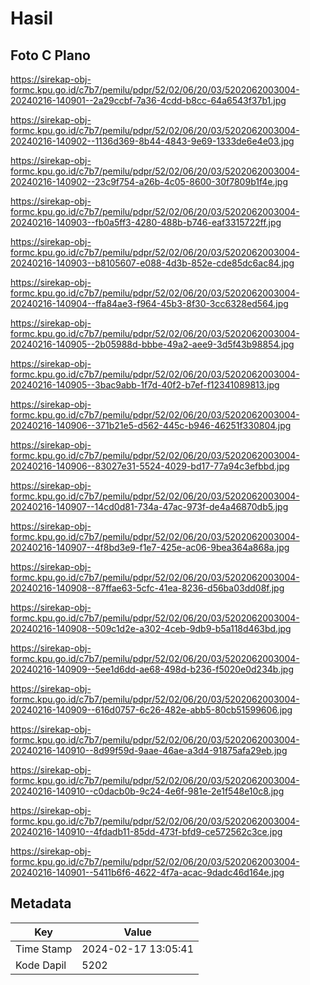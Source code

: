 # Hasil

## Foto C Plano

https://sirekap-obj-formc.kpu.go.id/c7b7/pemilu/pdpr/52/02/06/20/03/5202062003004-20240216-140901--2a29ccbf-7a36-4cdd-b8cc-64a6543f37b1.jpg

https://sirekap-obj-formc.kpu.go.id/c7b7/pemilu/pdpr/52/02/06/20/03/5202062003004-20240216-140902--1136d369-8b44-4843-9e69-1333de6e4e03.jpg

https://sirekap-obj-formc.kpu.go.id/c7b7/pemilu/pdpr/52/02/06/20/03/5202062003004-20240216-140902--23c9f754-a26b-4c05-8600-30f7809b1f4e.jpg

https://sirekap-obj-formc.kpu.go.id/c7b7/pemilu/pdpr/52/02/06/20/03/5202062003004-20240216-140903--fb0a5ff3-4280-488b-b746-eaf3315722ff.jpg

https://sirekap-obj-formc.kpu.go.id/c7b7/pemilu/pdpr/52/02/06/20/03/5202062003004-20240216-140903--b8105607-e088-4d3b-852e-cde85dc6ac84.jpg

https://sirekap-obj-formc.kpu.go.id/c7b7/pemilu/pdpr/52/02/06/20/03/5202062003004-20240216-140904--ffa84ae3-f964-45b3-8f30-3cc6328ed564.jpg

https://sirekap-obj-formc.kpu.go.id/c7b7/pemilu/pdpr/52/02/06/20/03/5202062003004-20240216-140905--2b05988d-bbbe-49a2-aee9-3d5f43b98854.jpg

https://sirekap-obj-formc.kpu.go.id/c7b7/pemilu/pdpr/52/02/06/20/03/5202062003004-20240216-140905--3bac9abb-1f7d-40f2-b7ef-f12341089813.jpg

https://sirekap-obj-formc.kpu.go.id/c7b7/pemilu/pdpr/52/02/06/20/03/5202062003004-20240216-140906--371b21e5-d562-445c-b946-46251f330804.jpg

https://sirekap-obj-formc.kpu.go.id/c7b7/pemilu/pdpr/52/02/06/20/03/5202062003004-20240216-140906--83027e31-5524-4029-bd17-77a94c3efbbd.jpg

https://sirekap-obj-formc.kpu.go.id/c7b7/pemilu/pdpr/52/02/06/20/03/5202062003004-20240216-140907--14cd0d81-734a-47ac-973f-de4a46870db5.jpg

https://sirekap-obj-formc.kpu.go.id/c7b7/pemilu/pdpr/52/02/06/20/03/5202062003004-20240216-140907--4f8bd3e9-f1e7-425e-ac06-9bea364a868a.jpg

https://sirekap-obj-formc.kpu.go.id/c7b7/pemilu/pdpr/52/02/06/20/03/5202062003004-20240216-140908--87ffae63-5cfc-41ea-8236-d56ba03dd08f.jpg

https://sirekap-obj-formc.kpu.go.id/c7b7/pemilu/pdpr/52/02/06/20/03/5202062003004-20240216-140908--509c1d2e-a302-4ceb-9db9-b5a118d463bd.jpg

https://sirekap-obj-formc.kpu.go.id/c7b7/pemilu/pdpr/52/02/06/20/03/5202062003004-20240216-140909--5ee1d6dd-ae68-498d-b236-f5020e0d234b.jpg

https://sirekap-obj-formc.kpu.go.id/c7b7/pemilu/pdpr/52/02/06/20/03/5202062003004-20240216-140909--616d0757-6c26-482e-abb5-80cb51599606.jpg

https://sirekap-obj-formc.kpu.go.id/c7b7/pemilu/pdpr/52/02/06/20/03/5202062003004-20240216-140910--8d99f59d-9aae-46ae-a3d4-91875afa29eb.jpg

https://sirekap-obj-formc.kpu.go.id/c7b7/pemilu/pdpr/52/02/06/20/03/5202062003004-20240216-140910--c0dacb0b-9c24-4e6f-981e-2e1f548e10c8.jpg

https://sirekap-obj-formc.kpu.go.id/c7b7/pemilu/pdpr/52/02/06/20/03/5202062003004-20240216-140910--4fdadb11-85dd-473f-bfd9-ce572562c3ce.jpg

https://sirekap-obj-formc.kpu.go.id/c7b7/pemilu/pdpr/52/02/06/20/03/5202062003004-20240216-140901--5411b6f6-4622-4f7a-acac-9dadc46d164e.jpg


## Metadata

| Key        | Value               |
| ---------- | ------------------- |
| Time Stamp | 2024-02-17 13:05:41 |
| Kode Dapil | 5202                |



